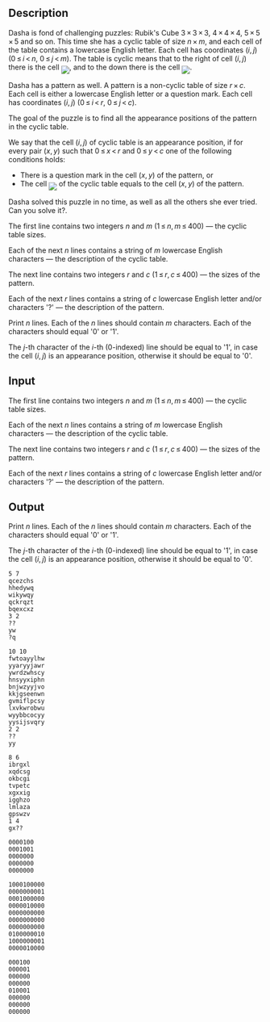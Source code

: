 ## Description

<div><p>Dasha is fond of challenging puzzles: Rubik's Cube <span class="tex-span">3 × 3 × 3</span>, <span class="tex-span">4 × 4 × 4</span>, <span class="tex-span">5 × 5 × 5</span> and so on. This time she has a cyclic table of size <span class="tex-span"><i>n</i> × <i>m</i></span>, and each cell of the table contains a lowercase English letter. Each cell has coordinates <span class="tex-span">(<i>i</i>, <i>j</i>)</span> (<span class="tex-span">0 ≤ <i>i</i> &lt; <i>n</i></span>, <span class="tex-span">0 ≤ <i>j</i> &lt; <i>m</i></span>). The table is cyclic means that to the right of cell <span class="tex-span">(<i>i</i>, <i>j</i>)</span> there is the cell <img align="middle" class="tex-formula" src="file://Hw4J8Q3p.png" style="max-width: 100.0%;max-height: 100.0%;">, and to the down there is the cell <img align="middle" class="tex-formula" src="file://0vgnVwbM.png" style="max-width: 100.0%;max-height: 100.0%;">.</p><p>Dasha has a pattern as well. A pattern is a non-cyclic table of size <span class="tex-span"><i>r</i> × <i>c</i></span>. Each cell is either a lowercase English letter or a question mark. Each cell has coordinates <span class="tex-span">(<i>i</i>, <i>j</i>)</span> (<span class="tex-span">0 ≤ <i>i</i> &lt; <i>r</i></span>, <span class="tex-span">0 ≤ <i>j</i> &lt; <i>c</i></span>).</p><p>The goal of the puzzle is to find all the appearance positions of the pattern in the cyclic table.</p><p>We say that the cell <span class="tex-span">(<i>i</i>, <i>j</i>)</span> of cyclic table is an appearance position, if for every pair <span class="tex-span">(<i>x</i>, <i>y</i>)</span> such that <span class="tex-span">0 ≤ <i>x</i> &lt; <i>r</i></span> and <span class="tex-span">0 ≤ <i>y</i> &lt; <i>c</i></span> one of the following conditions holds: </p><ul> <li> There is a question mark in the cell <span class="tex-span">(<i>x</i>, <i>y</i>)</span> of the pattern, or </li><li> The cell <img align="middle" class="tex-formula" src="file://sIYQTOsl.png" style="max-width: 100.0%;max-height: 100.0%;"> of the cyclic table equals to the cell <span class="tex-span">(<i>x</i>, <i>y</i>)</span> of the pattern. </li></ul><p>Dasha solved this puzzle in no time, as well as all the others she ever tried. Can you solve it?.</p></div><div class="input-specification"><p>The first line contains two integers <span class="tex-span"><i>n</i></span> and <span class="tex-span"><i>m</i></span> (<span class="tex-span">1 ≤ <i>n</i>, <i>m</i> ≤ 400</span>)&nbsp;— the cyclic table sizes.</p><p>Each of the next <span class="tex-span"><i>n</i></span> lines contains a string of <span class="tex-span"><i>m</i></span> lowercase English characters&nbsp;— the description of the cyclic table.</p><p>The next line contains two integers <span class="tex-span"><i>r</i></span> and <span class="tex-span"><i>c</i></span> (<span class="tex-span">1 ≤ <i>r</i>, <i>c</i> ≤ 400</span>)&nbsp;— the sizes of the pattern.</p><p>Each of the next <span class="tex-span"><i>r</i></span> lines contains a string of <span class="tex-span"><i>c</i></span> lowercase English letter and/or characters '<span class="tex-font-style-tt">?</span>'&nbsp;— the description of the pattern.</p></div><div class="output-specification"><p>Print <span class="tex-span"><i>n</i></span> lines. Each of the <span class="tex-span"><i>n</i></span> lines should contain <span class="tex-span"><i>m</i></span> characters. Each of the characters should equal '<span class="tex-font-style-tt">0</span>' or '<span class="tex-font-style-tt">1</span>'.</p><p>The <span class="tex-span"><i>j</i></span>-th character of the <span class="tex-span"><i>i</i></span>-th (<span class="tex-span">0</span>-indexed) line should be equal to '<span class="tex-font-style-tt">1</span>', in case the cell <span class="tex-span">(<i>i</i>, <i>j</i>)</span> is an appearance position, otherwise it should be equal to '<span class="tex-font-style-tt">0</span>'.</p></div>

## Input

<p>The first line contains two integers <span class="tex-span"><i>n</i></span> and <span class="tex-span"><i>m</i></span> (<span class="tex-span">1 ≤ <i>n</i>, <i>m</i> ≤ 400</span>)&nbsp;— the cyclic table sizes.</p><p>Each of the next <span class="tex-span"><i>n</i></span> lines contains a string of <span class="tex-span"><i>m</i></span> lowercase English characters&nbsp;— the description of the cyclic table.</p><p>The next line contains two integers <span class="tex-span"><i>r</i></span> and <span class="tex-span"><i>c</i></span> (<span class="tex-span">1 ≤ <i>r</i>, <i>c</i> ≤ 400</span>)&nbsp;— the sizes of the pattern.</p><p>Each of the next <span class="tex-span"><i>r</i></span> lines contains a string of <span class="tex-span"><i>c</i></span> lowercase English letter and/or characters '<span class="tex-font-style-tt">?</span>'&nbsp;— the description of the pattern.</p>

## Output

<p>Print <span class="tex-span"><i>n</i></span> lines. Each of the <span class="tex-span"><i>n</i></span> lines should contain <span class="tex-span"><i>m</i></span> characters. Each of the characters should equal '<span class="tex-font-style-tt">0</span>' or '<span class="tex-font-style-tt">1</span>'.</p><p>The <span class="tex-span"><i>j</i></span>-th character of the <span class="tex-span"><i>i</i></span>-th (<span class="tex-span">0</span>-indexed) line should be equal to '<span class="tex-font-style-tt">1</span>', in case the cell <span class="tex-span">(<i>i</i>, <i>j</i>)</span> is an appearance position, otherwise it should be equal to '<span class="tex-font-style-tt">0</span>'.</p>





```input1
5 7
qcezchs
hhedywq
wikywqy
qckrqzt
bqexcxz
3 2
??
yw
?q

```




```input2
10 10
fwtoayylhw
yyaryyjawr
ywrdzwhscy
hnsyyxiphn
bnjwzyyjvo
kkjgseenwn
gvmiflpcsy
lxvkwrobwu
wyybbcocyy
yysijsvqry
2 2
??
yy

```




```input3
8 6
ibrgxl
xqdcsg
okbcgi
tvpetc
xgxxig
igghzo
lmlaza
gpswzv
1 4
gx??

```




```output1
0000100
0001001
0000000
0000000
0000000

```




```output2
1000100000
0000000001
0001000000
0000010000
0000000000
0000000000
0000000000
0100000010
1000000001
0000010000

```




```output3
000100
000001
000000
000000
010001
000000
000000
000000

```


